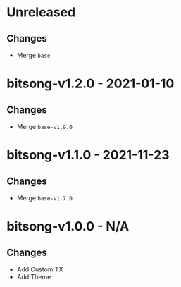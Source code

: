 # Unreleased

## Changes
- Merge `base`

# bitsong-v1.2.0 - 2021-01-10

## Changes
- Merge `base-v1.9.0`

# bitsong-v1.1.0 - 2021-11-23

## Changes
- Merge `base-v1.7.0`
# bitsong-v1.0.0 - N/A

## Changes

- Add Custom TX
- Add Theme
